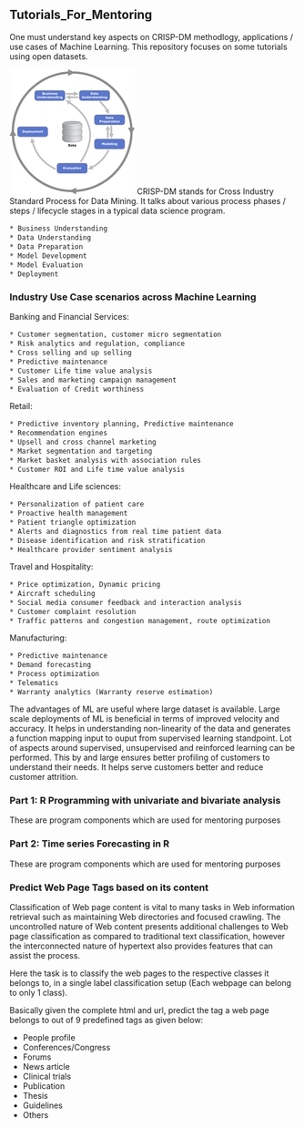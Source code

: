 ## Tutorials_For_Mentoring

One must understand key aspects on CRISP-DM methodlogy, applications / use cases of Machine Learning. This repository focuses on some tutorials using open datasets.

![plot of chunk crisp-dm](/figures/crisp-dm.png)
CRISP-DM stands for Cross Industry Standard Process for Data Mining. It talks about various process phases / steps / lifecycle stages in a typical data science program.
```
* Business Understanding
* Data Understanding
* Data Preparation
* Model Development
* Model Evaluation
* Deployment
```

### Industry Use Case scenarios across Machine Learning

Banking and Financial Services:
```
* Customer segmentation, customer micro segmentation
* Risk analytics and regulation, compliance
* Cross selling and up selling
* Predictive maintenance
* Customer Life time value analysis
* Sales and marketing campaign management
* Evaluation of Credit worthiness
```
Retail:
```
* Predictive inventory planning, Predictive maintenance
* Recommendation engines
* Upsell and cross channel marketing
* Market segmentation and targeting
* Market basket analysis with association rules
* Customer ROI and Life time value analysis
```
Healthcare and Life sciences:
```
* Personalization of patient care
* Proactive health management
* Patient triangle optimization
* Alerts and diagnostics from real time patient data
* Disease identification and risk stratification
* Healthcare provider sentiment analysis
```
Travel and Hospitality:
```
* Price optimization, Dynamic pricing
* Aircraft scheduling
* Social media consumer feedback and interaction analysis
* Customer complaint resolution
* Traffic patterns and congestion management, route optimization
```
Manufacturing:
```
* Predictive maintenance
* Demand forecasting
* Process optimization
* Telematics
* Warranty analytics (Warranty reserve estimation)
```

The advantages of ML are useful where large dataset is available. Large scale deployments of ML is beneficial in terms of improved velocity and accuracy. It helps in understanding non-linearity of the data and generates a function mapping input to ouput from supervised learning standpoint. Lot of aspects around supervised, unsupervised and reinforced learning can be performed. This by and large ensures better profiling of customers to understand their needs. It helps serve customers better and reduce customer attrition.


### Part 1: R Programming with univariate and bivariate analysis
These are program components which are used for mentoring purposes

### Part 2: Time series Forecasting in R
These are program components which are used for mentoring purposes

### Predict Web Page Tags based on its content
Classification of Web page content is vital to many tasks in Web information retrieval such as maintaining Web
directories and focused crawling. The uncontrolled nature of Web content presents additional challenges to Web page
classification as compared to traditional text classification, however the interconnected nature of hypertext
also provides features that can assist the process.

Here the task is to classify the web pages to the respective classes it belongs to, in a single label classification
setup (Each webpage can belong to only 1 class).

Basically given the complete html and url, predict the tag a web page belongs to out of 9 predefined tags as given below:

* People profile
* Conferences/Congress
* Forums
* News article
* Clinical trials
* Publication
* Thesis
* Guidelines
* Others

